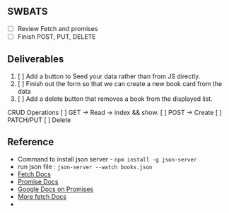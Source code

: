 ## SWBATS
- [ ] Review Fetch and promises
- [ ] Finish POST, PUT, DELETE

## Deliverables
1. [ ] Add a button to Seed your data rather than from JS directly.
2. [ ] Finish out the form so that we can create a new book card from the data
3. [ ] Add a delete button that removes a book from the displayed list.

CRUD Operations
[ ] GET -> Read -> index && show.
[ ] POST -> Create
[ ] PATCH/PUT
[ ] Delete


## Reference
- Command to install json server - `npm install -g json-server`
- run json file : `json-server --watch books.json`
- [Fetch Docs](https://developer.mozilla.org/en-US/docs/Web/API/Fetch_API/Using_Fetch)
- [Promise Docs](https://developer.mozilla.org/en-US/docs/Web/JavaScript/Reference/Global_Objects/Promise)
- [Google Docs on Promises](https://developers.google.com/web/fundamentals/primers/promises)
- [More fetch Docs](https://github.github.io/fetch/)
-
